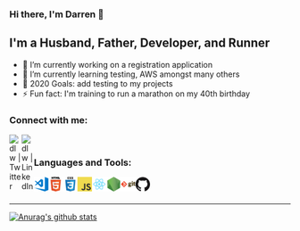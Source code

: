 <!-- See https://www.youtube.com/watch?v=ECuqb5Tv9qI and https://github.com/codeSTACKr/codeSTACKr/blob/master/README.md -->

### Hi there, I'm Darren 👋

## I'm a Husband, Father, Developer, and Runner

- 🔭 I’m currently working on a registration application
- 🌱 I’m currently learning testing, AWS amongst many others
- 🥅 2020 Goals: add testing to my projects
- ⚡ Fun fact: I'm training to run a marathon on my 40th birthday

### Connect with me:

[<img align="left" alt="dlw | Twitter" width="22px" src="https://cdn.jsdelivr.net/npm/simple-icons@v3/icons/twitter.svg" />][twitter]
[<img align="left" alt="dlw | LinkedIn" width="22px" src="https://cdn.jsdelivr.net/npm/simple-icons@v3/icons/linkedin.svg" />][linkedin]

<br />

### Languages and Tools:

<img align="left" alt="Visual Studio Code" width="26px" src="https://raw.githubusercontent.com/github/explore/80688e429a7d4ef2fca1e82350fe8e3517d3494d/topics/visual-studio-code/visual-studio-code.png" />
<img align="left" alt="HTML5" width="26px" src="https://raw.githubusercontent.com/github/explore/80688e429a7d4ef2fca1e82350fe8e3517d3494d/topics/html/html.png" />
<img align="left" alt="CSS3" width="26px" src="https://raw.githubusercontent.com/github/explore/80688e429a7d4ef2fca1e82350fe8e3517d3494d/topics/css/css.png" />
<img align="left" alt="JavaScript" width="26px" src="https://raw.githubusercontent.com/github/explore/80688e429a7d4ef2fca1e82350fe8e3517d3494d/topics/javascript/javascript.png" />
<img align="left" alt="React" width="26px" src="https://raw.githubusercontent.com/github/explore/80688e429a7d4ef2fca1e82350fe8e3517d3494d/topics/react/react.png" />
<img align="left" alt="Node.js" width="26px" src="https://raw.githubusercontent.com/github/explore/80688e429a7d4ef2fca1e82350fe8e3517d3494d/topics/nodejs/nodejs.png" />
<img align="left" alt="Git" width="26px" src="https://raw.githubusercontent.com/github/explore/80688e429a7d4ef2fca1e82350fe8e3517d3494d/topics/git/git.png" />
<img align="left" alt="GitHub" width="26px" src="https://raw.githubusercontent.com/github/explore/78df643247d429f6cc873026c0622819ad797942/topics/github/github.png" />

<br />
<br />

---

<!-- see https://github.com/anuraghazra/github-readme-stats/blob/master/themes/README.md -->

[![Anurag's github stats](https://github-readme-stats.vercel.app/api?username=dwhiteGUK&count_private=true&show_icons=true&theme=great-gatsby)](https://github.com/dwhiteGUK/github-readme-stats)

[website]: https://dlw.me.uk
[twitter]: https://twitter.com/dlw
[linkedin]: https://linkedin.com/in/darrenlwhite
